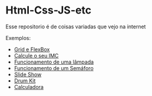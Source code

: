 # Html-Css-JS-etc
 Esse repositorio é de coisas variadas que vejo na internet

 Exemplos:
- <a href="https://arthurcr12.github.io/Html-Css-JS-etc/youtube/css grid e flexbox/index.html" target="_blank">Grid e FlexBox</a>
- <a href="https://arthurcr12.github.io/Html-Css-JS-etc/youtube/Js-FernandoLeonid/Proj-IMC/index.html" target="_blank">Calcule o seu IMC</a>
- <a href="https://arthurcr12.github.io/Html-Css-JS-etc/youtube/Js-FernandoLeonid/Proj-Lampada/index.html" target="_blank">Funcionamento de uma lâmpada</a>
- <a href="https://arthurcr12.github.io/Html-Css-JS-etc/youtube/Js-FernandoLeonid/Proj-Semaforo/index.html" target="_blank">Funcionamento de um Semáforo</a>
- <a href="https://arthurcr12.github.io/Html-Css-JS-etc/youtube/Js-FernandoLeonid/Proj-SlideShow/index.html" target="_blank">Slide Show</a>
- <a href="https://arthurcr12.github.io/Html-Css-JS-etc/youtube/Js-FernandoLeonid/Proj-DrumKit/index.html" target="_blank">Drum Kit</a>
- <a href="https://arthurcr12.github.io/Html-Css-JS-etc/youtube/Js-FernandoLeonid/Proj-Calculadora/index.html" target="_blank">Calculadora</a>

